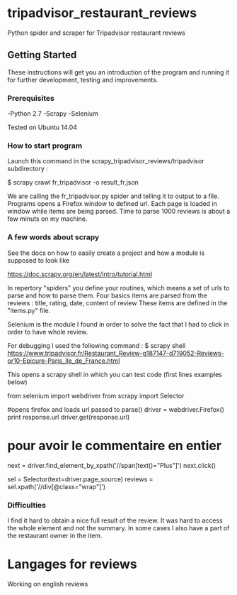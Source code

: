 # tripadvisor_restaurant_reviews

Python spider and scraper for Tripadvisor restaurant reviews

## Getting Started

These instructions will get you an introduction of the program and running it for further development, testing and improvements.

### Prerequisites

-Python 2.7 
-Scrapy
-Selenium

Tested on Ubuntu 14.04

### How to start program

Launch this command in the scrapy_tripadvisor_reviews/tripadvisor subdirectory : 

$ scrapy crawl fr_tripadvisor -o result_fr.json

We are calling the fr_tripadvisor.py spider and telling it to output to a file.
Programs opens a Firefox window to defined url. Each page is loaded in window while items are being parsed. Time to parse 1000 reviews is about a few minuts on my machine.


### A few words about scrapy

See the docs on how to easily create a project and how a module is supposed to look like

https://doc.scrapy.org/en/latest/intro/tutorial.html

In repertory "spiders" you define your routines, which means a set of urls to parse and how to parse them.
Four basics items are parsed from the reviews : title, rating, date, content of review
These items are defined in the "items.py" file.

Selenium is the module I found in order to solve the fact that I had to click in order to have whole review. 

For debugging I used the following command : 
$ scrapy shell https://www.tripadvisor.fr/Restaurant_Review-g187147-d719052-Reviews-or10-Epicure-Paris_Ile_de_France.html


This opens a scrapy shell in which you can test code (first lines examples below)

from selenium import webdriver
from scrapy import Selector

#opens firefox and loads url passed to parse()
driver = webdriver.Firefox()
print response.url
driver.get(response.url)
# pour avoir le  commentaire en entier
next = driver.find_element_by_xpath('//span[text()="Plus"]')
next.click()

sel = Selector(text=driver.page_source)
reviews = sel.xpath('//div[@class="wrap"]')

### Difficulties

I find it hard to obtain a nice full result of the review. It was hard to access the whole element and not the summary.
In some cases I also have a part of the restaurant owner in the item. 

# Langages for reviews
Working on english reviews


